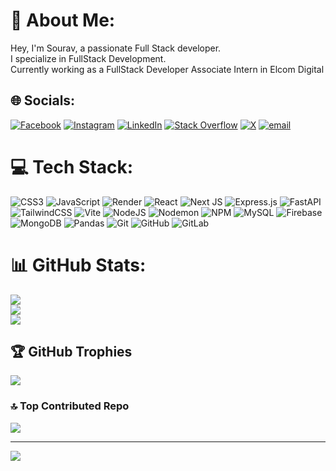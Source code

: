 # 💫 About Me:
Hey, I'm Sourav, a passionate Full Stack developer. <br>I specialize in FullStack Development.<br>Currently working as a FullStack Developer Associate Intern in Elcom Digital


## 🌐 Socials:
[![Facebook](https://img.shields.io/badge/Facebook-%231877F2.svg?logo=Facebook&logoColor=white)](https://facebook.com/sourav_45) [![Instagram](https://img.shields.io/badge/Instagram-%23E4405F.svg?logo=Instagram&logoColor=white)](https://instagram.com/iam_souravkumar) [![LinkedIn](https://img.shields.io/badge/LinkedIn-%230077B5.svg?logo=linkedin&logoColor=white)](https://linkedin.com/in/sourav-kumar-b411aa2b8) [![Stack Overflow](https://img.shields.io/badge/-Stackoverflow-FE7A16?logo=stack-overflow&logoColor=white)](https://stackoverflow.com/users/26367705) [![X](https://img.shields.io/badge/X-black.svg?logo=X&logoColor=white)](https://x.com/im_souravkumar) [![email](https://img.shields.io/badge/Email-D14836?logo=gmail&logoColor=white)](mailto:kumarsourav7012@gmail.com) 

# 💻 Tech Stack:
![CSS3](https://img.shields.io/badge/css3-%231572B6.svg?style=for-the-badge&logo=css3&logoColor=white) ![JavaScript](https://img.shields.io/badge/javascript-%23323330.svg?style=for-the-badge&logo=javascript&logoColor=%23F7DF1E) ![Render](https://img.shields.io/badge/Render-%46E3B7.svg?style=for-the-badge&logo=render&logoColor=white) ![React](https://img.shields.io/badge/react-%2320232a.svg?style=for-the-badge&logo=react&logoColor=%2361DAFB) ![Next JS](https://img.shields.io/badge/Next-black?style=for-the-badge&logo=next.js&logoColor=white) ![Express.js](https://img.shields.io/badge/express.js-%23404d59.svg?style=for-the-badge&logo=express&logoColor=%2361DAFB) ![FastAPI](https://img.shields.io/badge/FastAPI-005571?style=for-the-badge&logo=fastapi) ![TailwindCSS](https://img.shields.io/badge/tailwindcss-%2338B2AC.svg?style=for-the-badge&logo=tailwind-css&logoColor=white) ![Vite](https://img.shields.io/badge/vite-%23646CFF.svg?style=for-the-badge&logo=vite&logoColor=white) ![NodeJS](https://img.shields.io/badge/node.js-6DA55F?style=for-the-badge&logo=node.js&logoColor=white) ![Nodemon](https://img.shields.io/badge/NODEMON-%23323330.svg?style=for-the-badge&logo=nodemon&logoColor=%BBDEAD) ![NPM](https://img.shields.io/badge/NPM-%23CB3837.svg?style=for-the-badge&logo=npm&logoColor=white) ![MySQL](https://img.shields.io/badge/mysql-4479A1.svg?style=for-the-badge&logo=mysql&logoColor=white) ![Firebase](https://img.shields.io/badge/firebase-a08021?style=for-the-badge&logo=firebase&logoColor=ffcd34) ![MongoDB](https://img.shields.io/badge/MongoDB-%234ea94b.svg?style=for-the-badge&logo=mongodb&logoColor=white) ![Pandas](https://img.shields.io/badge/pandas-%23150458.svg?style=for-the-badge&logo=pandas&logoColor=white) ![Git](https://img.shields.io/badge/git-%23F05033.svg?style=for-the-badge&logo=git&logoColor=white) ![GitHub](https://img.shields.io/badge/github-%23121011.svg?style=for-the-badge&logo=github&logoColor=white) ![GitLab](https://img.shields.io/badge/gitlab-%23181717.svg?style=for-the-badge&logo=gitlab&logoColor=white)
# 📊 GitHub Stats:
![](https://github-readme-stats.vercel.app/api?username=iamsouravkumar&theme=radical&hide_border=false&include_all_commits=true&count_private=true)<br/>
![](https://github-readme-streak-stats.herokuapp.com/?user=iamsouravkumar&theme=radical&hide_border=false)<br/>
![](https://github-readme-stats.vercel.app/api/top-langs/?username=iamsouravkumar&theme=radical&hide_border=false&include_all_commits=true&count_private=true&layout=compact)

## 🏆 GitHub Trophies
![](https://github-profile-trophy.vercel.app/?username=iamsouravkumar&theme=radical&no-frame=false&no-bg=false&margin-w=4)

### 🔝 Top Contributed Repo
![](https://github-contributor-stats.vercel.app/api?username=iamsouravkumar&limit=5&theme=dark&combine_all_yearly_contributions=true)

---
[![](https://visitcount.itsvg.in/api?id=iamsouravkumar&icon=0&color=0)](https://visitcount.itsvg.in)

<!-- Proudly created with GPRM ( https://gprm.itsvg.in ) -->
